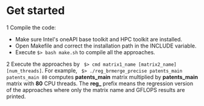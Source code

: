# Get started
1 Compile the code: 
- Make sure Intel's oneAPI base toolkit and HPC toolkit are installed. 
- Open Makefile and correct the installation path in the INCLUDE variable. 
- Execute ``` $> bash make.sh ``` to compile all the approaches.

2 Execute the approaches by ``` $> cmd matrix1_name [matrix2_name] [num_threads]```.
For example, ``` $> ./reg_brmerge_precise patents_main patents_main 80``` computes **patents_main** matrix multiplied by **patents_main** matrix with **80** CPU threads.
The **reg\_** prefix means the regression version of the approaches where only the matrix name and GFLOPS results are printed.


